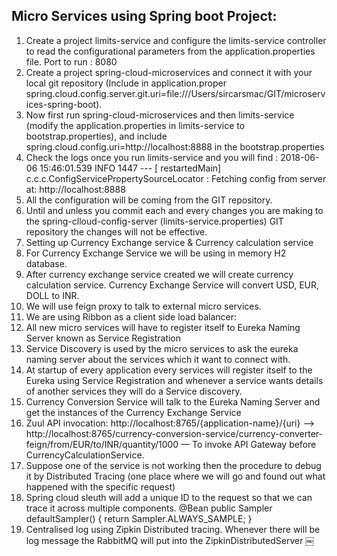Micro Services using Spring boot Project:
--------------------------------------------

1. Create a project limits-service and configure the limits-service controller to read the configurational parameters from the application.properties file. 
	Port to run : 8080
2. Create a project spring-cloud-microservices and connect it with your local git repository (Include in application.proper spring.cloud.config.server.git.uri=file:///Users/sircarsmac/GIT/microservices-spring-boot).
3. Now first run spring-cloud-microservices and then limits-service (modify the application.properties in limits-service to bootstrap.properties), and include spring.cloud.config.uri=http://localhost:8888 in the bootstrap.properties
4. Check the logs once you run limits-service and you will find :
2018-06-06 15:46:01.539  INFO 1447 --- [  restartedMain] c.c.c.ConfigServicePropertySourceLocator : Fetching config from server at: http://localhost:8888
5. All the configuration will be coming from the GIT repository.
6. Until and unless you commit each and every changes you are making to the spring-clloud-config-server (limits-service.properties) GIT repository the changes will not be effective. 
7. Setting up Currency Exchange service & Currency calculation service
8. For Currency Exchange Service we will be using in memory H2 database.
9. After currency exchange service created we will create currency calculation service. Currency Exchange Service will convert USD, EUR, DOLL to INR.
10. We will use feign proxy to talk to external micro services.
11. We are using Ribbon as a client side load balancer: 
12. All new micro services will have to register itself to Eureka Naming Server known as Service Registration
13. Service Discovery is used by the micro services to ask the eureka naming server about the services which it want to connect with.
14. At startup of every application every services will register itself to the Eureka using Service Registration and whenever a service wants details of another services they will do a Service discovery.
15. Currency Conversion Service will talk to the Eureka Naming Server and get the instances of the Currency Exchange Service
16. Zuul API invocation: http://localhost:8765/{application-name}/{uri} —>
http://localhost:8765/currency-conversion-service/currency-converter-feign/from/EUR/to/INR/quantity/1000 — To invoke API Gateway before CurrencyCalculationService.
17. Suppose one of the service is not working then the procedure to debug it by Distributed Tracing (one place where we will go and found out what happened with the specific request)
18. Spring cloud sleuth will add a unique ID to the request so that we can trace it across multiple components.
	@Bean
	public Sampler defaultSampler() {
		return Sampler.ALWAYS_SAMPLE;
	}
19. Centralised log using Zipkin Distributed tracing. Whenever there will be log message the RabbitMQ will put into the ZipkinDistributedServer
￼

